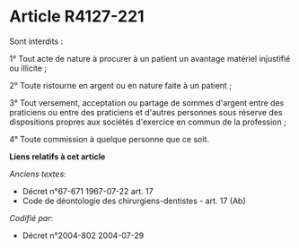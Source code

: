 # Article R4127-221

Sont interdits :

1° Tout acte de nature à procurer à un patient un avantage matériel injustifié ou illicite ;

2° Toute ristourne en argent ou en nature faite à un patient ;

3° Tout versement, acceptation ou partage de sommes d'argent entre des praticiens ou entre des praticiens et d'autres
personnes sous réserve des dispositions propres aux sociétés d'exercice en commun de la profession ;

4° Toute commission à quelque personne que ce soit.

**Liens relatifs à cet article**

_Anciens textes_:

  - Décret n°67-671 1967-07-22 art. 17
  - Code de déontologie des chirurgiens-dentistes - art. 17 (Ab)

_Codifié par_:

  - Décret n°2004-802 2004-07-29
